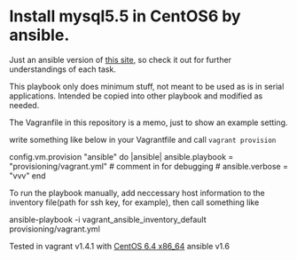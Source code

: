 # Install mysql5.5 in CentOS6 by ansible.

Just an ansible version of [this site](http://blog.iphoting.com/blog/2012/06/19/upgrading-to-mysql-5-dot-5-on-centos-6), so check it out for further understandings of each task.

This playbook only does minimum stuff, not meant to be used as is in serial applications.
Intended be copied into other playbook and modified as needed.

The Vagranfile in this repository is a memo, just to show an example setting.

write something like below in your Vagrantfile and call ```vagrant provision```

  config.vm.provision "ansible" do |ansible|
    ansible.playbook = "provisioning/vagrant.yml"
    # comment in for debugging
    # ansible.verbose = "vvv"
  end

To run the playbook manually, add neccessary host information to the inventory file(path for ssh key, for example), then call something like

  ansible-playbook -i vagrant_ansible_inventory_default provisioning/vagrant.yml

Tested in
  vagrant v1.4.1 with [CentOS 6.4 x86_64](https://github.com/2creatives/vagrant-centos/releases/tag/v0.1.0)
  ansible v1.6
